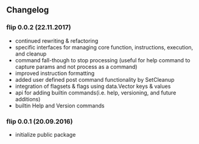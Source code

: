 ## Changelog

### flip 0.0.2 (22.11.2017)

- continued rewriting & refactoring
- specific interfaces for managing core function, instructions, execution, and cleanup
- command fall-though to stop processing (useful for help command to capture params and not process as a command)
- improved instruction formatting
- added user defined post command functionality by SetCleanup
- integration of flagsets & flags using data.Vector keys & values
- api for adding builtin commands(i.e. help, versioning, and future additions)
- builtin Help and Version commands


### flip 0.0.1 (20.09.2016)

- initialize public package 
